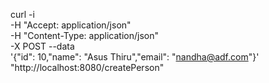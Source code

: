 curl -i \
-H "Accept: application/json" \
-H "Content-Type: application/json" \
-X POST --data \
'{"id": 10,"name": "Asus Thiru","email": "nandha@adf.com"}' "http://localhost:8080/createPerson"